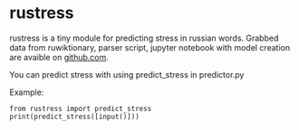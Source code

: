 # rustress

rustress is a tiny module for predicting stress in russian words. Grabbed data from ruwiktionary, parser script, jupyter notebook with model creation are avaible on [github.com](https://github.com/AIshutin/rustress).

You can predict stress with using predict_stress in predictor.py

Example:

```
from rustress import predict_stress
print(predict_stress([input()]))
```